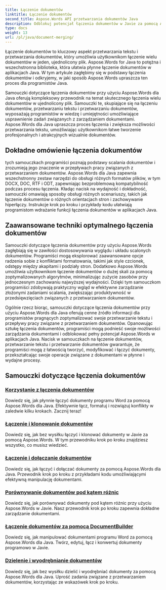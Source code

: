 ```yaml
---
title: Łączenie dokumentów
linktitle: Łączenie dokumentów
second_title: Aspose.Words API przetwarzania dokumentów Java
description: Odblokuj potencjał łączenia dokumentów w Javie za pomocą Aspose.Words! Naucz się wydajnego przetwarzania tekstu i przetwarzania dokumentów dzięki szczegółowym samouczkom.
type: docs
weight: 13
url: /pl/java/document-merging/
---
```


Łączenie dokumentów to kluczowy aspekt przetwarzania tekstu i przetwarzania dokumentów, który umożliwia użytkownikom łączenie wielu dokumentów w jeden, ujednolicony plik. Aspose.Words for Java to potężna i wszechstronna biblioteka, która ułatwia płynne łączenie dokumentów w aplikacjach Java. W tym artykule zagłębimy się w podstawy łączenia dokumentów i odkryjemy, w jaki sposób Aspose.Words upraszcza ten proces dla programistów Java.

Samouczki dotyczące łączenia dokumentów przy użyciu Aspose.Words dla Java oferują kompleksowy przewodnik na temat skutecznego łączenia wielu dokumentów w ujednolicony plik. Samouczki te, skupiające się na łączeniu dokumentów, przetwarzaniu tekstu i przetwarzaniu dokumentów, wyposażają programistów w wiedzę i umiejętności umożliwiające usprawnienie zadań związanych z zarządzaniem dokumentami. Aspose.Words dla Java upraszcza proces łączenia i zwiększa możliwości przetwarzania tekstu, umożliwiając użytkownikom łatwe tworzenie profesjonalnych i atrakcyjnych wizualnie dokumentów.

## Dokładne omówienie łączenia dokumentów

tych samouczkach programiści poznają podstawy scalania dokumentów i zrozumieją jego znaczenie w przepływach pracy związanych z przetwarzaniem dokumentów. Aspose.Words dla Java zapewnia wszechstronny zestaw narzędzi do obsługi różnych formatów plików, w tym DOCX, DOC, RTF i ODT, zapewniając bezproblemową kompatybilność podczas procesu łączenia. Kładąc nacisk na wydajność i dokładność, samouczki omawiają sposoby obsługi różnych scenariuszy, takich jak łączenie dokumentów o różnych orientacjach stron i zachowywanie hiperłączy. Instrukcje krok po kroku i przykłady kodu ułatwiają programistom wdrażanie funkcji łączenia dokumentów w aplikacjach Java.

## Zaawansowane techniki optymalnego łączenia dokumentów

Samouczki dotyczące łączenia dokumentów przy użyciu Aspose.Words zagłębiają się w zawiłości dostosowywania wyglądu i układu scalonych dokumentów. Programiści mogą eksplorować zaawansowane opcje radzenia sobie z konfliktami formatowania, takimi jak style czcionek, odstępy między akapitami i podziały stron. Dodatkowo Aspose.Words umożliwia użytkownikom łączenie dokumentów o dużej skali za pomocą zoptymalizowanych algorytmów, minimalizując zużycie zasobów przy jednoczesnym zachowaniu najwyższej wydajności. Dzięki tym samouczkom programiści zdobywają praktyczny wgląd w efektywne zarządzanie złożonymi zadaniami scalania, zwiększając produktywność w przedsięwzięciach związanych z przetwarzaniem dokumentów.

Ogólnie rzecz biorąc, samouczki dotyczące łączenia dokumentów przy użyciu Aspose.Words dla Java oferują cenne źródło informacji dla programistów pragnących zoptymalizować swoje przetwarzanie tekstu i przepływy pracy związane z przetwarzaniem dokumentów. Opanowując sztukę łączenia dokumentów, programiści mogą podnieść swoje możliwości zarządzania dokumentami i odblokować pełny potencjał Aspose.Words w aplikacjach Java. Nacisk w samouczkach na łączenie dokumentów, przetwarzanie tekstu i przetwarzanie dokumentów gwarantuje, że programiści mogą z łatwością tworzyć, modyfikować i łączyć dokumenty, przekształcając swoje operacje związane z dokumentami w płynne i wydajne procesy.

## Samouczki dotyczące łączenia dokumentów

### [Korzystanie z łączenia dokumentów](./using-document-merging/)
Dowiedz się, jak płynnie łączyć dokumenty programu Word za pomocą Aspose.Words dla Java. Efektywnie łącz, formatuj i rozwiązuj konflikty w zaledwie kilku krokach. Zacznij teraz!
### [Łączenie i klonowanie dokumentów](./combining-cloning-documents/)
Dowiedz się, jak bez wysiłku łączyć i klonować dokumenty w Javie za pomocą Aspose.Words. W tym przewodniku krok po kroku znajdziesz wszystko, co musisz wiedzieć.
### [Łączenie i dołączanie dokumentów](./joining-appending-documents/)
Dowiedz się, jak łączyć i dołączać dokumenty za pomocą Aspose.Words dla Java. Przewodnik krok po kroku z przykładami kodu umożliwiającymi efektywną manipulację dokumentami.
### [Porównywanie dokumentów pod kątem różnic](./comparing-documents-for-differences/)
Dowiedz się, jak porównywać dokumenty pod kątem różnic przy użyciu Aspose.Words w Javie. Nasz przewodnik krok po kroku zapewnia dokładne zarządzanie dokumentami.
### [Łączenie dokumentów za pomocą DocumentBuilder](./merging-documents-documentbuilder/)
Dowiedz się, jak manipulować dokumentami programu Word za pomocą Aspose.Words dla Java. Twórz, edytuj, łącz i konwertuj dokumenty programowo w Javie.
### [Dzielenie i wyodrębnianie dokumentów](./document-splitting-extraction/)
Dowiedz się, jak bez wysiłku dzielić i wyodrębniać dokumenty za pomocą Aspose.Words dla Java. Uprość zadania związane z przetwarzaniem dokumentów, korzystając ze wskazówek krok po kroku.